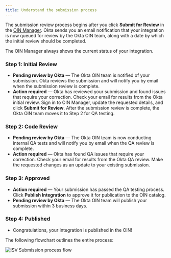 ```yaml
---
title: Understand the submission process
---
```


The submission review process begins after you click **Submit for Review** in the [OIN Manager](https://oinmanager.okta.com). Okta sends you an email notification that your integration is now queued for review by the Okta OIN team, along with a date by which the initial review should be completed.

The OIN Manager always shows the current status of your integration.

### Step 1: Initial Review

* **Pending review by Okta** &mdash; The Okta OIN team is notified of your submission. Okta reviews the submission and will notify you by email when the submission review is complete.
* **Action required** &mdash; Okta has reviewed your submission and found issues that require your correction. Check your email for results from the Okta initial review. Sign in to OIN Manager, update the requested details, and click **Submit for Review**. After the submission review is complete, the Okta OIN team moves it to Step 2 for QA testing.

### Step 2: Code Review

* **Pending review by Okta** &mdash; The Okta OIN team is now conducting internal QA tests and will notify you by email when the QA review is complete.
* **Action required** &mdash; Okta has found QA issues that require your correction. Check your email for results from the Okta QA review. Make the requested changes as an update to your existing submission.

### Step 3: Approved

* **Action required** &mdash; Your submission has passed the QA testing process. Click **Publish Integration** to approve it for publication to the OIN catalog.
* **Pending review by Okta** &mdash; The Okta OIN team will publish your submission within 3 business days.

### Step 4: Published

* Congratulations, your integration is published in the OIN!

The following flowchart outlines the entire process:

![ISV Submission process flow](/img/oin/isv-portal_submission_flow.png "Process flow diagram for Okta and ISV submission")

<NextSectionLink/>
